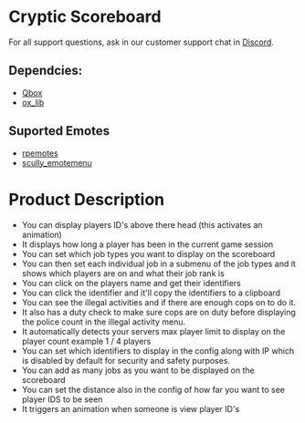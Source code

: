 # Cryptic Scoreboard

For all support questions, ask in our customer support chat in [Discord](https://www.discord.gg/Wv98UTdeTJ).

## Dependcies:
- [Qbox](https://github.com/Qbox-project/qbx_core)
- [ox_lib](https://github.com/overextended/ox_lib)

## Suported Emotes
- [rpemotes](https://github.com/alberttheprince/rpemotes-reborn)
- [scully_emotemenu](https://github.com/Scullyy/scully_emotemenu)

# Product Description
* You can display players ID's above there head (this activates an animation)
* It displays how long a player has been in the current game session
* You can set which job types  you want to display on the scoreboard
* You can then set each individual job in a submenu of the job types and it shows which players are on and what their job rank is
* You can click on the players name and get their identifiers
* You can click the identifier and it'll copy the identifiers to a clipboard
* You can see the illegal activities and if there are enough cops on to do it.
* It also has a duty check to make sure cops are on duty before displaying the police count in the illegal activity menu.
* It automatically detects your servers max player limit to display on the player count example 1 / 4 players
* You can set which identifiers to display in the config along with IP which is disabled by default for security and safety purposes.
* You can add as many jobs as you want to be displayed on the scoreboard
* You can set the distance also in the config of how far you want to see player IDS to be seen
* It triggers an animation when someone is view player ID's
